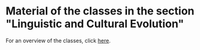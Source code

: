 # Material of the classes in the section "Linguistic and Cultural Evolution"

For an overview of the classes, click [here](https://mpi-shh-summerschool.github.io/course.html#linguistics).

